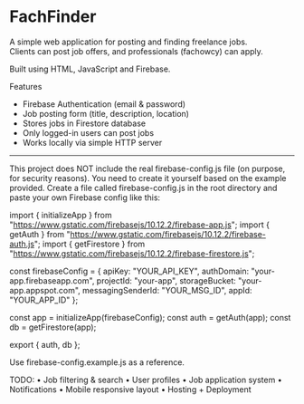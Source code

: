 # FachFinder

A simple web application for posting and finding freelance jobs.  
Clients can post job offers, and professionals (fachowcy) can apply.

Built using HTML, JavaScript and Firebase.

Features

- Firebase Authentication (email & password)
- Job posting form (title, description, location)
- Stores jobs in Firestore database
- Only logged-in users can post jobs
- Works locally via simple HTTP server

---------------------------------------

This project does NOT include the real firebase-config.js file (on purpose, for security reasons).
You need to create it yourself based on the example provided.
Create a file called firebase-config.js in the root directory and paste your own Firebase config like this:

import { initializeApp } from "https://www.gstatic.com/firebasejs/10.12.2/firebase-app.js";
import { getAuth } from "https://www.gstatic.com/firebasejs/10.12.2/firebase-auth.js";
import { getFirestore } from "https://www.gstatic.com/firebasejs/10.12.2/firebase-firestore.js";

const firebaseConfig = {
  apiKey: "YOUR_API_KEY",
  authDomain: "your-app.firebaseapp.com",
  projectId: "your-app",
  storageBucket: "your-app.appspot.com",
  messagingSenderId: "YOUR_MSG_ID",
  appId: "YOUR_APP_ID"
};

const app = initializeApp(firebaseConfig);
const auth = getAuth(app);
const db = getFirestore(app);

export { auth, db };

Use firebase-config.example.js as a reference.

TODO:
	•	Job filtering & search
	•	User profiles
	•	Job application system
	•	Notifications
	•	Mobile responsive layout
	•	Hosting + Deployment
